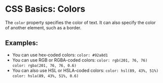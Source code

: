 # CSS Basics: Colors

The `color` property specifies the color of text. It can also specify the color of another element, such as a border.

## Examples:
- You can use hex-coded colors:
	`color: #92a8d1`
- You can use RGB or RGBA-coded colors:
	`color: rgb(201, 76, 76)`
	`color: rgba(201, 76, 76, 0.6)`
- You can also use HSL or HSLA-coded colors:
	`color: hsl(89, 43%, 51%)`
	`color: hsla(89, 43%, 51%, 0.6)`

